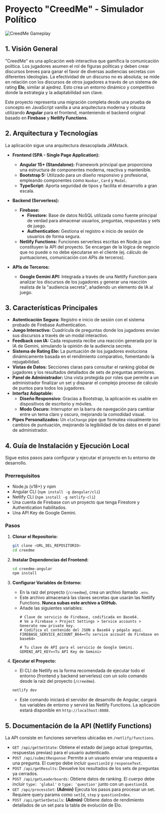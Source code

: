 # Proyecto "CreedMe" - Simulador Político

![CreedMe Gameplay](https://i.imgur.com/example.png) <!-- Placeholder para una futura imagen -->

## 1. Visión General

"CreedMe" es una aplicación web interactiva que gamifica la comunicación política. Los jugadores asumen el rol de figuras políticas y deben crear discursos breves para ganar el favor de diversas audiencias secretas con diferentes ideologías. La efectividad de un discurso no es absoluta; se mide en relación con los discursos de otros jugadores a través de un sistema de rating **Elo**, similar al ajedrez. Esto crea un entorno dinámico y competitivo donde la estrategia y la adaptabilidad son clave.

Este proyecto representa una migración completa desde una prueba de concepto en JavaScript vanilla a una arquitectura moderna y robusta utilizando **Angular** para el frontend, manteniendo el backend original basado en **Firebase** y **Netlify Functions**.

## 2. Arquitectura y Tecnologías

La aplicación sigue una arquitectura desacoplada JAMstack.

*   **Frontend (SPA - Single Page Application):**
    *   **Angular 15+ (Standalone):** Framework principal que proporciona una estructura de componentes moderna, reactiva y mantenible.
    *   **Bootstrap 5:** Utilizado para un diseño responsivo y profesional, empleando componentes como `Navbar`, `Card` y `Modal`.
    *   **TypeScript:** Aporta seguridad de tipos y facilita el desarrollo a gran escala.

*   **Backend (Serverless):**
    *   **Firebase:**
        *   **Firestore:** Base de datos NoSQL utilizada como fuente principal de verdad para almacenar usuarios, preguntas, respuestas y sets de juego.
        *   **Authentication:** Gestiona el registro e inicio de sesión de usuarios de forma segura.
    *   **Netlify Functions:** Funciones serverless escritas en Node.js que constituyen la API del proyecto. Se encargan de la lógica de negocio que no puede o no debe ejecutarse en el cliente (ej. cálculo de puntuaciones, comunicación con APIs de terceros).

*   **APIs de Terceros:**
    *   **Google Gemini API:** Integrada a través de una Netlify Function para analizar los discursos de los jugadores y generar una reacción realista de la "audiencia secreta", añadiendo un elemento de IA al juego.

## 3. Características Principales

- **Autenticación Segura:** Registro e inicio de sesión con el sistema probado de Firebase Authentication.
- **Juego Interactivo:** Cuadrícula de preguntas donde los jugadores envían sus discursos a través de un modal interactivo.
- **Feedback con IA:** Cada respuesta recibe una reacción generada por la IA de Gemini, simulando la opinión de la audiencia secreta.
- **Sistema de Rating Elo:** La puntuación de los jugadores evoluciona dinámicamente basada en el rendimiento comparativo, fomentando la rejugabilidad.
- **Vistas de Datos:** Secciones claras para consultar el ranking global de jugadores y los resultados detallados de sets de preguntas anteriores.
- **Panel de Administrador:** Una vista protegida por roles que permite a un administrador finalizar un set y disparar el complejo proceso de cálculo de puntos para todos los jugadores.
- **Interfaz Adaptable:**
    *   **Diseño Responsivo:** Gracias a Bootstrap, la aplicación es usable en dispositivos de escritorio y móviles.
    *   **Modo Oscuro:** Interruptor en la barra de navegación para cambiar entre un tema claro y oscuro, mejorando la comodidad visual.
- **Pipes Personalizados:** Un `eloChange` pipe que formatea visualmente los cambios de puntuación, mejorando la legibilidad de los datos en el panel de administrador.

## 4. Guía de Instalación y Ejecución Local

Sigue estos pasos para configurar y ejecutar el proyecto en tu entorno de desarrollo.

### Prerrequisitos

- Node.js (v18+) y npm
- Angular CLI (`npm install -g @angular/cli`)
- Netlify CLI (`npm install -g netlify-cli`)
- Una cuenta de Firebase con un proyecto que tenga Firestore y Authentication habilitados.
- Una API Key de Google Gemini.

### Pasos

1.  **Clonar el Repositorio:**
    ```bash
    git clone <URL_DEL_REPOSITORIO>
    cd creedme
    ```

2.  **Instalar Dependencias del Frontend:**
    ```bash
    cd creedme-angular
    npm install
    ```

3.  **Configurar Variables de Entorno:**
    *   En la raíz del proyecto (`/creedme`), crea un archivo llamado `.env`.
    *   Este archivo almacenará las claves secretas que usarán las Netlify Functions. **Nunca subas este archivo a GitHub.**
    *   Añade las siguientes variables:
        ```
        # Clave de servicio de Firebase, codificada en Base64.
        # Ve a Firebase > Project Settings > Service accounts > Generate new private key.
        # Codifica el contenido del JSON a Base64 y pégalo aquí.
        FIREBASE_SERVICE_ACCOUNT_B64=<Tu service account de Firebase en base64>

        # Tu clave de API para el servicio de Google Gemini.
        GEMINI_API_KEY=<Tu API Key de Gemini>
        ```

4.  **Ejecutar el Proyecto:**
    *   El CLI de Netlify es la forma recomendada de ejecutar todo el entorno (frontend y backend serverless) con un solo comando desde la raíz del proyecto (`/creedme`).
    ```bash
    netlify dev
    ```
    *   Este comando iniciará el servidor de desarrollo de Angular, cargará tus variables de entorno y servirá las Netlify Functions. La aplicación estará disponible en `http://localhost:8888`.

## 5. Documentación de la API (Netlify Functions)

La API consiste en funciones serverless ubicadas en `/netlify/functions`.

- `GET /api/getSetState`: Obtiene el estado del juego actual (preguntas, respuestas previas) para el usuario autenticado.
- `POST /api/submitResponse`: Permite a un usuario enviar una respuesta a una pregunta. El cuerpo debe incluir `questionId` y `responseText`.
- `POST /api/getResults`: Devuelve los resultados de los sets de preguntas ya cerrados.
- `POST /api/getLeaderboards`: Obtiene datos de ranking. El cuerpo debe incluir `type: 'global'` o `type: 'question'` junto con un `questionId`.
- `GET /api/processSet`: **(Admin)** Ejecuta los pasos para procesar un set. Requiere query params como `setId`, `step` y `questionIndex`.
- `POST /api/getSetDetails`: **(Admin)** Obtiene datos de rendimiento detallados de un set para la tabla de evolución de Elo.